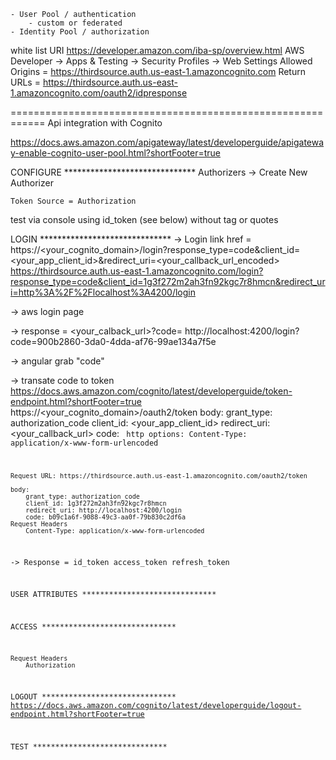 
    - User Pool / authentication
        - custom or federated
    - Identity Pool / authorization

white list URI
https://developer.amazon.com/iba-sp/overview.html
AWS Developer -> Apps & Testing -> Security Profiles -> Web Settings
Allowed Origins = https://thirdsource.auth.us-east-1.amazoncognito.com
Return URLs = https://thirdsource.auth.us-east-1.amazoncognito.com/oauth2/idpresponse


============================================================
Api integration with Cognito

https://docs.aws.amazon.com/apigateway/latest/developerguide/apigateway-enable-cognito-user-pool.html?shortFooter=true

CONFIGURE ******************************
Authorizers -> Create New Authorizer

    Token Source = Authorization

test via console using id_token (see below) without tag or quotes

LOGIN ******************************
-> Login link href = 
    https://<your_cognito_domain>/login?response_type=code&client_id=<your_app_client_id>&redirect_uri=<your_callback_url_encoded>
 	https://thirdsource.auth.us-east-1.amazoncognito.com/login?response_type=code&client_id=1g3f272m2ah3fn92kgc7r8hmcn&redirect_uri=http%3A%2F%2Flocalhost%3A4200/login

-> aws login page

-> response =
    <your_calback_url>?code=<string>
    http://localhost:4200/login?code=900b2860-3da0-4dda-af76-99ae134a7f5e

-> angular grab "code"

-> transate code to token
    https://docs.aws.amazon.com/cognito/latest/developerguide/token-endpoint.html?shortFooter=true
    https://<your_cognito_domain>/oauth2/token
    body:
        grant_type:     authorization_code
        client_id:      <your_app_client_id>
        redirect_uri:   <your_callback_url>
        code:           <code>
    http options:
        Content-Type:  application/x-www-form-urlencoded

    Request URL: https://thirdsource.auth.us-east-1.amazoncognito.com/oauth2/token

    body:
        grant_type: authorization_code
        client_id: 1g3f272m2ah3fn92kgc7r8hmcn
        redirect_uri: http://localhost:4200/login
        code: b09c1a6f-9088-49c3-aa0f-79b830c2df6a
    Request Headers
        Content-Type: application/x-www-form-urlencoded

-> Response =
    id_token
    access_token
    refresh_token
    
USER ATTRIBUTES ******************************

ACCESS ******************************        


    Request Headers
        Authorization
LOGOUT ******************************
https://docs.aws.amazon.com/cognito/latest/developerguide/logout-endpoint.html?shortFooter=true

TEST ******************************

